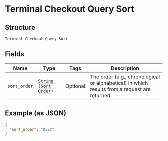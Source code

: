 
# Terminal Checkout Query Sort

## Structure

`Terminal Checkout Query Sort`

## Fields

| Name | Type | Tags | Description |
|  --- | --- | --- | --- |
| `sort_order` | [`String (Sort Order)`](../../doc/models/sort-order.md) | Optional | The order (e.g., chronological or alphabetical) in which results from a request are returned. |

## Example (as JSON)

```json
{
  "sort_order": "DESC"
}
```

